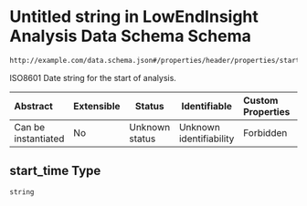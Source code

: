 # Untitled string in LowEndInsight Analysis Data Schema Schema

```txt
http://example.com/data.schema.json#/properties/header/properties/start_time
```

ISO8601 Date string for the start of analysis.


| Abstract            | Extensible | Status         | Identifiable            | Custom Properties | Additional Properties | Access Restrictions | Defined In                                                                 |
| :------------------ | ---------- | -------------- | ----------------------- | :---------------- | --------------------- | ------------------- | -------------------------------------------------------------------------- |
| Can be instantiated | No         | Unknown status | Unknown identifiability | Forbidden         | Allowed               | none                | [data.schema.json\*](../../out/v1/data.schema.json "open original schema") |

## start_time Type

`string`
